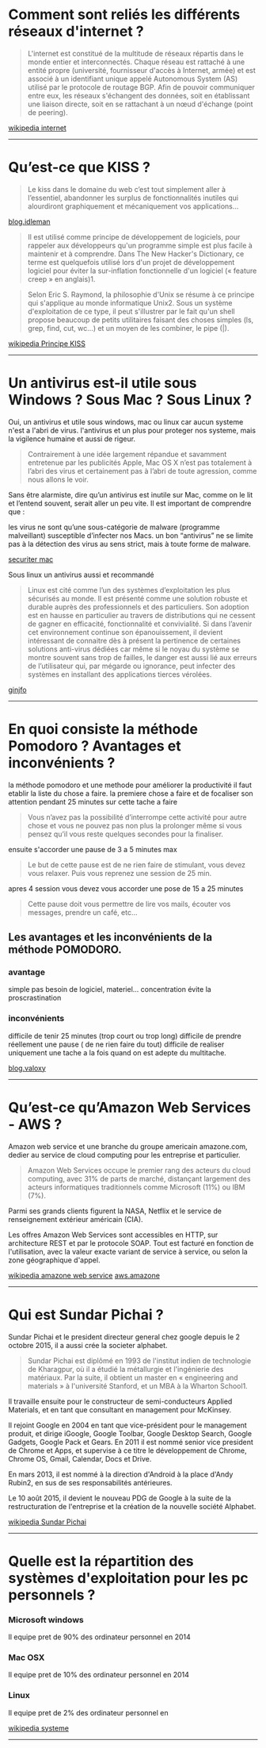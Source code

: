 # Comment sont reliés les différents réseaux d'internet ?

> L'internet est constitué de la multitude de réseaux répartis dans le monde entier et interconnectés. Chaque réseau est rattaché à une entité propre (université, fournisseur d'accès à Internet, armée) et est associé à un identifiant unique appelé Autonomous System (AS) utilisé par le protocole de routage BGP. Afin de pouvoir communiquer entre eux, les réseaux s'échangent des données, soit en établissant une liaison directe, soit en se rattachant à un nœud d'échange (point de peering). 

[wikipedia internet](https://fr.wikipedia.org/wiki/Internet#Technique)

-----------------

# Qu’est-ce que KISS ?

> Le kiss dans le domaine du web c’est tout simplement aller à l’essentiel, abandonner les surplus de fonctionnalités inutiles qui alourdiront graphiquement et mécaniquement vos applications…

[blog.idleman](http://blog.idleman.fr/le-comment-et-le-pourquoi-du-principe-kiss/)


> Il est utilisé comme principe de développement de logiciels, pour rappeler aux développeurs qu'un programme simple est plus facile à maintenir et à comprendre. Dans The New Hacker's Dictionary, ce terme est quelquefois utilisé lors d'un projet de développement logiciel pour éviter la sur-inflation fonctionnelle d'un logiciel (« feature creep » en anglais)1.

> Selon Eric S. Raymond, la philosophie d'Unix se résume à ce principe qui s'applique au monde informatique Unix2. Sous un système d'exploitation de ce type, il peut s'illustrer par le fait qu'un shell propose beaucoup de petits utilitaires faisant des choses simples (ls, grep, find, cut, wc…) et un moyen de les combiner, le pipe (|).

[wikipedia Principe KISS](https://fr.wikipedia.org/wiki/Principe_KISS) 

-----------------

# Un antivirus est-il utile sous Windows ? Sous Mac ? Sous Linux ?

Oui, un antivirus et utile sous windows, mac ou linux car aucun systeme n'est a l'abri de virus.
l'antivirus et un plus pour proteger nos systeme, mais la vigilence humaine et aussi de rigeur.

> Contrairement à une idée largement répandue et savamment entretenue par les publicités Apple, Mac OS X n’est pas totalement à l’abri des virus et certainement pas à l’abri de toute agression, comme nous allons le voir.

Sans être alarmiste, dire qu’un antivirus est inutile sur Mac, comme on le lit et l’entend souvent, serait aller un peu vite. Il est important de comprendre que :

les virus ne sont qu’une sous-catégorie de malware (programme malveillant) susceptible d’infecter nos Macs.
un bon “antivirus” ne se limite pas à la détection des virus au sens strict, mais à toute forme de malware.

[securiter mac](http://www.securitemac.com/antivirus-mac)

Sous linux un antivirus aussi et recommandé 

> Linux est cité comme l’un des systèmes d’exploitation les plus sécurisés au monde. Il est présenté comme une solution robuste et durable auprès des professionnels et des particuliers. Son adoption est en hausse en particulier au travers de distributions qui ne cessent de gagner en efficacité, fonctionnalité et convivialité.
Si dans l’avenir cet environnement continue son épanouissement,  il devient intéressant de connaitre dès à présent la pertinence de certaines solutions anti-virus dédiées car même si le noyau du système se montre souvent sans trop de failles, le danger est aussi lié aux erreurs de l’utilisateur qui, par mégarde ou ignorance, peut infecter des systèmes en installant des applications tierces vérolées.

[ginjfo](http://www.ginjfo.com/actualites/logiciels/linux/linux-les-anti-virus-recommandes-par-la-communaute-sont-les-plus-mauvais-selon-av-test-20151005)

-----------------

# En quoi consiste la méthode Pomodoro ? Avantages et inconvénients ?

la méthode pomodoro et une methode pour améliorer la productivité il faut etablir la liste du chose a faire.
la premiere chose a faire et de focaliser son attention pendant 25 minutes sur cette tache a faire 

> Vous n’avez pas la possibilité d’interrompe cette activité pour autre chose et vous ne pouvez pas non plus la prolonger même si vous pensez qu’il vous reste quelques secondes pour la finaliser.

ensuite s'accorder une pause de 3 a 5 minutes max 

> Le but de cette pause est de ne rien faire de stimulant, vous devez vous relaxer. Puis vous reprenez une session de 25 min.

apres 4 session vous devez vous accorder une pose de 15 a 25 minutes 

> Cette pause doit vous permettre de lire vos mails, écouter vos messages, prendre un café, etc…

## Les avantages et les inconvénients de la méthode POMODORO.

### avantage 

simple
pas besoin de logiciel, materiel...
concentration
évite la proscrastination

### inconvénients

difficile de tenir 25 minutes (trop court ou trop long)
difficile de prendre réellement une pause ( de ne rien faire du tout)
difficile de realiser uniquement une tache a la fois quand on est adepte du multitache.

[blog.valoxy](http://blog.valoxy.org/methode-pomodoro/)

-----------------

# Qu’est-ce qu’Amazon Web Services - AWS ?

Amazon web service et une branche du groupe americain amazone.com, dedier au service de cloud computing pour les entreprise et particulier.

> Amazon Web Services occupe le premier rang des acteurs du cloud computing, avec 31% de parts de marché, distançant largement des acteurs informatiques traditionnels comme Microsoft (11%) ou IBM (7%).

Parmi ses grands clients figurent la NASA, Netflix et le service de renseignement extérieur américain (CIA).

Les offres Amazon Web Services sont accessibles en HTTP, sur architecture REST et par le protocole SOAP. Tout est facturé en fonction de l'utilisation, avec la valeur exacte variant de service à service, ou selon la zone géographique d'appel.

[wikipedia amazone web service](https://fr.wikipedia.org/wiki/Amazon_Web_Services)
[aws.amazone](https://aws.amazon.com/fr/)

-----------------

# Qui est Sundar Pichai ?

Sundar Pichai et le president directeur general chez google depuis le 2 octobre 2015, il a aussi crée la societer alphabet.

> Sundar Pichai est diplômé en 1993 de l'institut indien de technologie de Kharagpur, où il a étudié la métallurgie et l'ingénierie des matériaux. Par la suite, il obtient un master en « engineering and materials » à l'université Stanford, et un MBA à la Wharton School1.

Il travaille ensuite pour le constructeur de semi-conducteurs Applied Materials, et en tant que consultant en management pour McKinsey.

Il rejoint Google en 2004 en tant que vice-président pour le management produit, et dirige iGoogle, Google Toolbar, Google Desktop Search, Google Gadgets, Google Pack et Gears. En 2011 il est nommé senior vice president de Chrome et Apps, et supervise à ce titre le développement de Chrome, Chrome OS, Gmail, Calendar, Docs et Drive.

En mars 2013, il est nommé à la direction d'Android à la place d'Andy Rubin2, en sus de ses responsabilités antérieures.

Le 10 août 2015, il devient le nouveau PDG de Google à la suite de la restructuration de l'entreprise et la création de la nouvelle société Alphabet.

[wikipedia Sundar Pichai](https://fr.wikipedia.org/wiki/Sundar_Pichai)

-----------------

# Quelle est la répartition des systèmes d'exploitation pour les pc personnels ?

### Microsoft windows 

Il equipe pret de 90% des ordinateur personnel en 2014

### Mac OSX

Il equipe pret de 10% des ordinateur personnel en 2014

### Linux

Il equipe pret de 2% des ordinateur personnel en 


[wikipedia systeme](https://fr.wikipedia.org/wiki/Syst%C3%A8me_d%27exploitation#/media/File:2014_Parts_des_syst%C3%A8mes_d%27exploitation_PC.PNG)

-----------------








































